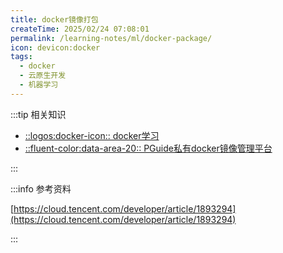 ```yaml
---
title: docker镜像打包
createTime: 2025/02/24 07:08:01
permalink: /learning-notes/ml/docker-package/
icon: devicon:docker
tags:
  - docker 
  - 云原生开发
  - 机器学习
---
```


:::tip 相关知识
- [::logos:docker-icon:: docker学习](/csdiy/tools-must/docker/)
- [::fluent-color:data-area-20:: PGuide私有docker镜像管理平台](/public-service/data-center/docker-registry/)

:::

:::info 参考资料

[https://cloud.tencent.com/developer/article/1893294](https://cloud.tencent.com/developer/article/1893294)

:::
